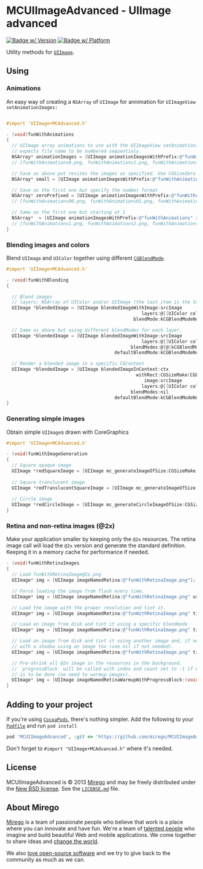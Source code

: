# MCUIImageAdvanced - UIImage advanced
[![Badge w/ Version](https://cocoapod-badges.herokuapp.com/v/MCUIImageAdvanced/badge.png)](https://cocoadocs.org/docsets/MCUIImageAdvanced)
[![Badge w/ Platform](https://cocoapod-badges.herokuapp.com/p/MCUIImageAdvanced/badge.png)](https://cocoadocs.org/docsets/MCUIImageAdvanced)


Utility methods for [`UIImage`](http://developer.apple.com/library/ios/#documentation/UIKit/Reference/UIImage_Class/Reference/Reference.html).

## Using

### Animations

An easy way of creating a `NSArray` of `UIImage` for annimation for `UIImageView` `setAnimationImages:`

```objective-c

#import 'UIImage+MCAdvanced.h'

- (void)funWithAnimations
{
  // UIImage array animations to use with the UIImageView setAnimationImages:
  // expects file name to be numbered sequentialy.
  NSArray* animationImages = [UIImage animationImagesWithPrefix:@"funWithAnimations" imageQuantity:24];
  // [funWithAnimations0.png, funWithAnimations1.png, funWithAnimations2,png, ... funWithAnimations23.png]

  // Save as above put resizes the images as specified. Use CGSizeZero for original size
  NSArray* small = [UIImage animationImagesWithPrefix:@"funWithAnimations" imageQuantity:24 resizeImages:CGSizeMake(44,44)];

  // Save as the first one but specify the number format
  NSArray* zeroPrefixed = [UIImage animationImagesWithPrefix:@"funWithAnimations" imageQuantity:24 resizeImages:CGSizeZero mask:@"%02u"];
  // [funWithAnimations00.png, funWithAnimations01.png, funWithAnimations02,png, ... funWithAnimations23.png]

  // Same as the first one but starting at 1
  NSArray*  = [UIImage animationImagesWithPrefix:@"funWithAnimations" imageQuantity:24 resizeImages:CGSizeZero mask:@"%u" startingIndex:1];
  // [funWithAnimations1.png, funWithAnimations2.png, funWithAnimations3,png, ... funWithAnimations24.png]
}
```

### Blending images and colors

Blend `UIImage` and `UIColor` together using different [`CGBlendMode`](https://developer.apple.com/library/ios/#documentation/graphicsimaging/reference/CGContext/Reference/reference.html).

```objective-c
#import 'UIImage+MCAdvanced.h'

- (void)funWithBlending
{

  // Blend images
  // layers: NSArray of UIColor and/or UIImage (the last item is the top most layer).
  UIImage *blendedImage = [UIImage blendedImageWithImage:srcImage
                                                  layers:@[[UIColor colorWithWhite:1.0 alpha:0.2]]
                                               blendMode:kCGBlendModeNormal;

  // Same as above but using different blendModes for each layer.
  UIImage *blendedImage = [UIImage blendedImageWithImage:srcImage
                                                  layers:@[[UIColor colorWithWhite:1.0 alpha:0.2],[UIColor colorWithWhite:0.2 alpha:0.2]]
                                              blendModes:@[@(kCGBlendModeLuminosity),@(kCGBlendModeDarken)]
                                        defaultBlendMode:kCGBlendModeNormal];

  // Render a blended image in a specific CGContext
  UIImage *blendedImage = [UIImage blendedImageInContext:ctx
                                                withRect:CGSizeMake(CGBitmapContextGetWidth(ctx),CGBitmapContextGetHeight(ctx))
                                                   image:srcImage
                                                  layers:@[[UIColor colorWithWhite:1.0 alpha:0.2]]
                                              blendModes:nil
                                        defaultBlendMode:kCGBlendModeNormal];
}
```

### Generating simple images

Obtain simple `UIImage`s drawn with CoreGraphics

```objective-c
#import 'UIImage+MCAdvanced.h'

- (void)funWithImageGeneration
{
  // Square opaque image
  UIImage *redSquareImage = [UIImage mc_generateImageOfSize:CGSizeMake(100,100) color:[UIColor redcolor]];
                                                  
  // Square translucent image
  UIImage *redTranslucentSquareImage = [UIImage mc_generateImageOfSize:CGSizeMake(100,100) color:[[UIColor redcolor] colorWithAlphaComponent:0.5f] opaque:NO];
 
  // Circle image
  UIImage *redCircleImage = [UIImage mc_generateCircleImageOfSize:CGSize(100,100) color:[UIColor redcolor]];  
}
```


### Retina and non-retina images (@2x)

Make your application smaller by keeping only the `@2x` resources. The retina
image call will load the `@2x` version and generate the standard definition.
Keeping it in a memory cache for performance if needed.

```objective-c
- (void)funWithRetinaImages
{
  // Load funWithRetinaImage@2x.png
  UIImage* img = [UIImage imageNamedRetina:@"funWithRetinaImage.png"];

  // Force loading the image from flash every time.
  UIImage* img = [UIImage imageNamedRetina:@"funWithRetinaImage.png" useMemoryCache:NO];

  // Load the image with the proper resolution and tint it.
  UIImage* img = [UIImage imageNamedRetina:@"funWithRetinaImage.png" tintColor:[UIColor colorWithWhite:1.0 alpha:0.2]]

  // Load an image from disk and tint it using a specific blendmode
  UIImage* img = [UIImage imageNamedRetina:@"funWithRetinaImage.png" tintColor:[UIColor colorWithWhite:1.0 alpha:0.2] overlayBlendMode:kCGBlendModeOverlay];

  // Load an image from disk and tint it using another image and, if needed,
  // with a shadow using an image too (use nil if not needed).
  UIImage* img = [UIImage imageNamedRetina:@"funWithRetinaImage.png" tintColor:[UIColor colorWithWhite:1.0 alpha:0.2] overlayName:@"overlay.png" shadowName:nil];

  // Pre-shrink all @2x image in the resources in the background.
  // `progressBlock` will be called with index and count set to -1 if nothing
  // is to be done (no need to warmup images).
  UIImage* img = [UIImage imageNamedRetinaWarmupWithProgressBlock:(void (^)(NSString* imageName, NSUInteger index, NSUInteger count))progressBlock];
}
```

## Adding to your project

If you're using [`CocoaPods`](http://cocoapods.org/), there's nothing simpler.
Add the following to your [`Podfile`](http://docs.cocoapods.org/podfile.html)
and run `pod install`

```ruby
pod 'MCUIImageAdvanced', :git => 'https://github.com/mirego/MCUIImageAdvanced.git'
```

Don't forget to `#import "UIImage+MCAdvanced.h"` where it's needed.


## License

MCUIImageAdvanced is © 2013 [Mirego](http://www.mirego.com) and may be freely
distributed under the [New BSD license](http://opensource.org/licenses/BSD-3-Clause).
See the [`LICENSE.md`](https://github.com/mirego/MCUIImageAdvanced/blob/master/LICENSE.md) file.

## About Mirego

[Mirego](http://mirego.com) is a team of passionate people who believe that work is a place where you can innovate and have fun. We're a team of [talented people](http://life.mirego.com) who imagine and build beautiful Web and mobile applications. We come together to share ideas and [change the world](http://mirego.org).

We also [love open-source software](http://open.mirego.com) and we try to give back to the community as much as we can.
